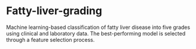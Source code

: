 # Fatty-liver-grading
Machine learning-based classification of fatty liver disease into five grades using clinical and laboratory data. The best-performing model is selected through a feature selection process.
